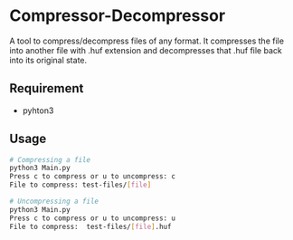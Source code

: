 # Compressor-Decompressor
A tool to compress/decompress files of any format.
It compresses the file into another file with .huf extension and decompresses 
that .huf file back into its original state. 

## Requirement
* pyhton3

## Usage
```bash
# Compressing a file 
python3 Main.py
Press c to compress or u to uncompress: c
File to compress: test-files/[file]

# Uncompressing a file
python3 Main.py
Press c to compress or u to uncompress: u
File to compress:  test-files/[file].huf
```
